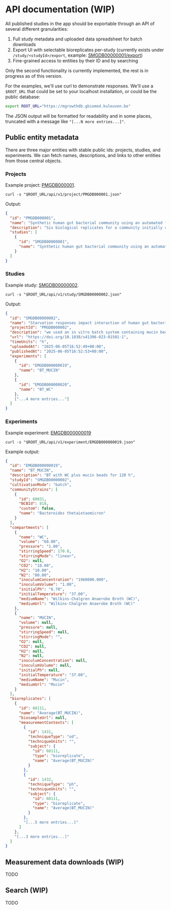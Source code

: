 # API documentation (WIP)

All published studies in the app should be exportable through an API of several different granularities:

1. Full study metadata and uploaded data spreadsheet for batch downloads
2. Export UI with selectable bioreplicates per-study (currently exists under `/study/<studyId>/export`, example: [SMGDB00000001/export](https://mgrowthdb.gbiomed.kuleuven.be/study/SMGDB00000001/export/))
3. Fine-grained access to entities by their ID and by searching

Only the second functionality is currently implemented, the rest is in progress as of this version.

For the examples, we'll use curl to demonstrate responses. We'll use a `$ROOT_URL` that could be set to your localhost installation, or could be the public database:

```bash
export ROOT_URL="https://mgrowthdb.gbiomed.kuleuven.be"
```

The JSON output will be formatted for readability and in some places, truncated with a message like `"[...N more entries...]"`.

## Public entity metadata

There are three major entities with stable public ids: projects, studies, and experiments. We can fetch names, descriptions, and links to other entities from those central objects.

### Projects

Example project: [PMGDB000001](https://mgrowthdb.gbiomed.kuleuven.be/project/PMGDB000001).

```
curl -s "$ROOT_URL/api/v1/project/PMGDB000001.json"
```

Output:

```json
{
  "id": "PMGDB000001",
  "name": "Synthetic human gut bacterial community using an automated fermentation system",
  "description": "Six biological replicates for a community initially consisting of five common gut bacterial species that fill different metabolic niches. After an initial 12 hours in batch mode, we switched to chemostat mode and observed the community to stabilize after 2-3 days.",
  "studies": [
    {
      "id": "SMGDB00000001",
      "name": "Synthetic human gut bacterial community using an automated fermentation system"
    }
  ]
}
```

### Studies

Example study: [SMGDB00000002](https://mgrowthdb.gbiomed.kuleuven.be/study/SMGDB00000002/).

```
curl -s "$ROOT_URL/api/v1/study/SMGDB00000002.json"
```

Output:

```json
{
  "id": "SMGDB00000002",
  "name": "Starvation responses impact interaction of human gut bacteria BT-RI",
  "projectId": "PMGDB000002",
  "description": "we used an in vitro batch system containing mucin beads to emulate the dynamic host environment and to study its impact on the interactions between two abundant and prevalent human gut bacteria.",
  "url": "https://doi.org/10.1038/s41396-023-01501-1",
  "timeUnits": "h",
  "uploadedAt": "2025-06-05T16:52:49+00:00",
  "publishedAt": "2025-06-05T16:52:53+00:00",
  "experiments": [
    {
      "id": "EMGDB000000019",
      "name": "BT_MUCIN"
    },
    {
      "id": "EMGDB000000020",
      "name": "BT_WC"
    },
    ["...4 more entries..."]
  ]
}
```

### Experiments

Example experiment: [EMGDB000000019](https://mgrowthdb.gbiomed.kuleuven.be/experiment/EMGDB000000019/)

```
curl -s "$ROOT_URL/api/v1/experiment/EMGDB000000019.json"
```

Example output:

```json
{
  "id": "EMGDB000000019",
  "name": "BT_MUCIN",
  "description": "BT with WC plus mucin beads for 120 h",
  "studyId": "SMGDB00000002",
  "cultivationMode": "batch",
  "communityStrains": [
    {
      "id": 60031,
      "NCBId": 818,
      "custom": false,
      "name": "Bacteroides thetaiotaomicron"
    }
  ],
  "compartments": [
    {
      "name": "WC",
      "volume": "60.00",
      "pressure": "1.00",
      "stirringSpeed": 170.0,
      "stirringMode": "linear",
      "O2": null,
      "CO2": "10.00",
      "H2": "10.00",
      "N2": "80.00",
      "inoculumConcentration": "1960000.000",
      "inoculumVolume": "1.00",
      "initialPh": "6.70",
      "initialTemperature": "37.00",
      "mediumName": "Wilkins-Chalgren Anaerobe Broth (WC)",
      "mediumUrl": "Wilkins-Chalgren Anaerobe Broth (WC)"
    },
    {
      "name": "MUCIN",
      "volume": null,
      "pressure": null,
      "stirringSpeed": null,
      "stirringMode": "",
      "O2": null,
      "CO2": null,
      "H2": null,
      "N2": null,
      "inoculumConcentration": null,
      "inoculumVolume": null,
      "initialPh": null,
      "initialTemperature": "37.00",
      "mediumName": "Mucin",
      "mediumUrl": "Mucin"
    }
  ],
  "bioreplicates": [
    {
      "id": 60111,
      "name": "Average(BT_MUCIN)",
      "biosampleUrl": null,
      "measurementContexts": [
        {
          "id": 1431,
          "techniqueType": "od",
          "techniqueUnits": "",
          "subject": {
            "id": 60111,
            "type": "bioreplicate",
            "name": "Average(BT_MUCIN)"
          }
        },
        {
          "id": 1432,
          "techniqueType": "ph",
          "techniqueUnits": "",
          "subject": {
            "id": 60111,
            "type": "bioreplicate",
            "name": "Average(BT_MUCIN)"
          }
        },
        "[...5 more entries...]"
      ]
    },
    "[...3 more entries...]"
  ]
}
```

## Measurement data downloads (WIP)

TODO

## Search (WIP)

TODO
